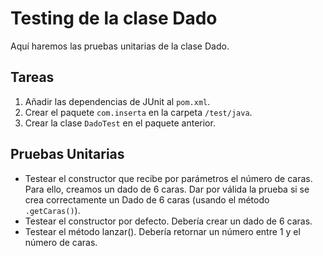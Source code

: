# Testing de la clase Dado

Aquí haremos las pruebas unitarias de la clase Dado.

## Tareas

1. Añadir las dependencias de JUnit al ``pom.xml``.
2. Crear el paquete `com.inserta` en la carpeta `/test/java`.
3. Crear la clase ``DadoTest`` en el paquete anterior.


## Pruebas Unitarias

- Testear el constructor que recibe por parámetros el número de caras. Para ello, creamos un dado de 6 caras. Dar por válida la prueba si se crea correctamente un Dado de 6 caras (usando el método ``.getCaras()``).
- Testear el constructor por defecto. Debería crear un dado de 6 caras.
- Testear el método lanzar(). Debería retornar un número entre 1 y el número de caras.
